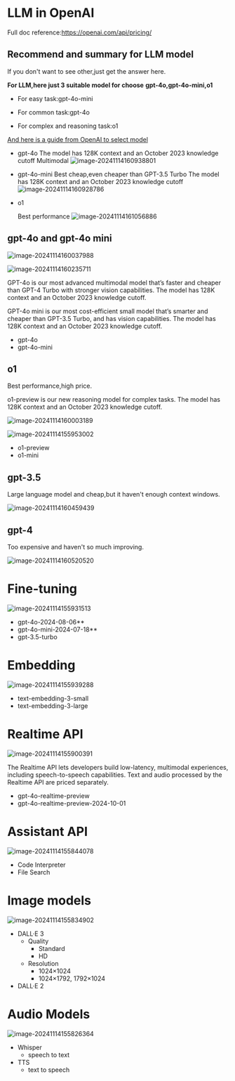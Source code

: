 

# LLM in OpenAI

Full doc reference:https://openai.com/api/pricing/

## Recommend and summary for LLM model

If you don't want to see other,just get the answer here.

**For LLM,here just 3 suitable model for choose**
**gpt-4o,gpt-4o-mini,o1**

- For easy task:gpt-4o-mini

- For common task:gpt-4o

- For complex and reasoning task:o1

  

[And here is a guide from OpenAI to select model](https://platform.openai.com/docs/guides/model-selection)

- gpt-4o
  The model has 128K context and an October 2023 knowledge cutoff
  Multimodal ![image-20241114160938801](img/image-20241114160938801.png)

- gpt-4o-mini
  Best cheap,even cheaper than GPT-3.5 Turbo
  The model has 128K context and an October 2023 knowledge cutoff
  ![image-20241114160928786](img/image-20241114160928786.png)

- o1

  Best performance
  ![image-20241114161056886](img/image-20241114161056886.png)


## gpt-4o and gpt-4o mini

![image-20241114160037988](img/image-20241114160037988.png)

![image-20241114160235711](img/image-20241114160235711.png)

GPT-4o is our most advanced multimodal model that’s faster and cheaper than GPT-4 Turbo with stronger vision capabilities. The model has 128K context and an October 2023 knowledge cutoff.

GPT-4o mini is our most cost-efficient small model that’s smarter and cheaper than GPT-3.5 Turbo, and has vision capabilities. The model has 128K context and an October 2023 knowledge cutoff.

- gpt-4o
- gpt-4o-mini

## o1

Best performance,high price.

o1-preview is our new reasoning model for complex tasks. The model has 128K context and an October 2023 knowledge cutoff.

![image-20241114160003189](img/image-20241114160003189.png)

![image-20241114155953002](img/image-20241114155953002.png)

- o1-preview
- o1-mini

## gpt-3.5

Large language model and cheap,but it haven't enough context windows.

![image-20241114160459439](img/image-20241114160459439.png)

## gpt-4

Too expensive and haven't so much improving.

![image-20241114160520520](img/image-20241114160520520.png)

# Fine-tuning

![image-20241114155931513](img/image-20241114155931513.png)

- gpt-4o-2024-08-06**
- gpt-4o-mini-2024-07-18**
- gpt-3.5-turbo

# Embedding

![image-20241114155939288](img/image-20241114155939288.png)

- text-embedding-3-small
- text-embedding-3-large

# Realtime API

![image-20241114155900391](img/image-20241114155900391.png)

The Realtime API lets developers build low-latency, multimodal experiences, including speech-to-speech capabilities. Text and audio processed by the Realtime API are priced separately.

- gpt-4o-realtime-preview
- gpt-4o-realtime-preview-2024-10-01

# Assistant API

![image-20241114155844078](img/image-20241114155844078.png)

- Code Interpreter
- File Search

# Image models

![image-20241114155834902](img/image-20241114155834902.png)

- DALL·E 3
  - Quality
    - Standard
    - HD
  - Resolution
    - 1024×1024
    - 1024×1792, 1792×1024
- DALL·E 2

# Audio Models

![image-20241114155826364](img/image-20241114155826364.png)

- Whisper
  - speech to text
- TTS
  - text to speech